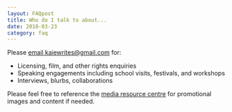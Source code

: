 ```yaml
---
layout: FAQpost
title: Who do I talk to about...
date: 2018-03-23
category: faq
---
```


Please [email kaiewrites@gmail.com](mailto:kaiewrites@gmail.com) for:

- Licensing, film, and other rights enquiries
- Speaking engagements including school visits, festivals, and workshops
- Interviews, blurbs, collaborations

Please feel free to reference the [media resource centre](https://drive.google.com/drive/folders/1x8EKg8U87SF9JMsRjMdbD_P1cpkv7p_T?usp=sharing) for promotional images and content if needed.

